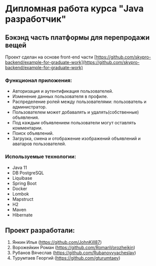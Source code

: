 # Дипломная работа курса "Java разработчик"
## Бэкэнд часть платформы для перепродажи вещей

Проект сделан на основе front-end части [https://github.com/skypro-backend/example-for-graduate-work](https://github.com/skypro-backend/example-for-graduate-work)

### Функционал приложения:
* Авторизация и аутентификация пользователей.
* Изменение данных пользователя в профиле.
* Распределение ролей между пользователями: пользователь и администратор.
* Пользователем может добавалять и удалять(собственные) объявления.
* Под каждым объявлением пользователи могут оставлять комментарии.
* Поиск объявлений.
* Загрузка, смена и отображение изображений объявлений и аватаров пользователей.
### Используемые технологии:
* Java 11
* DB PostgreSQL
* Liquibase
* Spring Boot
* Docker
* Lombok
* Mapstruct
* H2
* Maven
* Hibernate
## Проект разработали:
1. Янкин Илья (https://github.com/JohnKill87)
2. Ворожейкин Роман (https://github.com/RomanVorozheikin)
3. Рубанов Вячеслав (https://github.com/Rubanovvyacheslav)
4. Турумтаев Георгий (https://github.com/gturumtaev)
